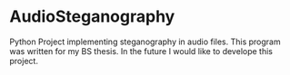 # AudioSteganography
Python Project implementing steganography in audio files.
This program was written for my BS thesis. In the future I would like to develope this project.
